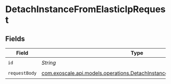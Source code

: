 # DetachInstanceFromElasticIpRequest


## Fields

| Field                                                                                                                                          | Type                                                                                                                                           | Required                                                                                                                                       | Description                                                                                                                                    |
| ---------------------------------------------------------------------------------------------------------------------------------------------- | ---------------------------------------------------------------------------------------------------------------------------------------------- | ---------------------------------------------------------------------------------------------------------------------------------------------- | ---------------------------------------------------------------------------------------------------------------------------------------------- |
| `id`                                                                                                                                           | *String*                                                                                                                                       | :heavy_check_mark:                                                                                                                             | N/A                                                                                                                                            |
| `requestBody`                                                                                                                                  | [com.exoscale.api.models.operations.DetachInstanceFromElasticIpRequestBody](../../models/operations/DetachInstanceFromElasticIpRequestBody.md) | :heavy_check_mark:                                                                                                                             | N/A                                                                                                                                            |
